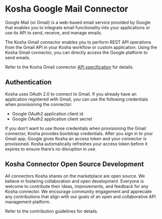 # Kosha Google Mail Connector

Google Mail (or Gmail) is a web-based email service provided by Google that enables you to integrate email functionality into your applications or use its API to send, receive, and manage emails.

The Kosha Gmail connector enables you to perform REST API operations from the Gmail API in your Kosha workflow or custom application. Using the Kosha Gmail connector, you can directly access the Google platform to send emails.

Refer to the Kosha Gmail connector [API specification](openapi.json) for details.

## Authentication

Kosha uses OAuth 2.0 to connect to Gmail. If you already have an application registered with Gmail, you can use the following credentials when provisioning the connector:

* Google OAuth2 application client id
* Google OAuth2 application client secret

If you don’t want to use those credentials when provisioning the Gmail connector, Kosha provides bootstrap credentials. After you sign in to your Gmail app, Google gives Kosha an access token and your connector is provisioned. Kosha automatically refreshes your access token before it expires to ensure there’s no disruption in use.

## Kosha Connector Open Source Development

All connectors Kosha shares on the marketplace are open source. We believe in fostering collaboration and open development. Everyone is welcome to contribute their ideas, improvements, and feedback for any Kosha connector. We encourage community engagement and appreciate any contributions that align with our goals of an open and collaborative API management platform.

Refer to the contribution guidelines for details.

